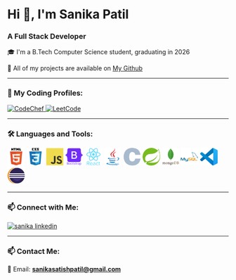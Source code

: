 <h1>Hi 👋, I'm Sanika Patil</h1>
<h3>A Full Stack Developer</h3>

<p>🎓 I'm a B.Tech Computer Science student, graduating in 2026</p>
<p>📂 All of my projects are available on <a href="https://github.com/Sanikapatil21">My Github</a></p>

---

### 🧠 My Coding Profiles:
<p align="left">
  <a href="https://www.codechef.com/users/sanikapatil21" target="_blank">
    <img src="https://cdn.jsdelivr.net/npm/simple-icons@3.1.0/icons/codechef.svg" alt="CodeChef" width="30" height="30"/>
  </a>
  <a href="https://www.leetcode.com/sanika_patil2004" target="_blank">
    <img src="https://raw.githubusercontent.com/rahuldkjain/github-profile-readme-generator/master/src/images/icons/Social/leet-code.svg" alt="LeetCode" width="30" height="30"/>
  </a>
</p>

---

### 🛠️ Languages and Tools:
<p align="left">
  <img src="https://raw.githubusercontent.com/devicons/devicon/master/icons/html5/html5-original-wordmark.svg" width="40" height="40"/>
  <img src="https://raw.githubusercontent.com/devicons/devicon/master/icons/css3/css3-original-wordmark.svg" width="40" height="40"/>
  <img src="https://raw.githubusercontent.com/devicons/devicon/master/icons/javascript/javascript-original.svg" width="40" height="40"/>
  <img src="https://raw.githubusercontent.com/devicons/devicon/master/icons/bootstrap/bootstrap-plain-wordmark.svg" width="40" height="40"/>
  <img src="https://raw.githubusercontent.com/devicons/devicon/master/icons/react/react-original-wordmark.svg" width="40" height="40"/>
  <img src="https://raw.githubusercontent.com/devicons/devicon/master/icons/java/java-original.svg" width="40" height="40"/>
  <img src="https://raw.githubusercontent.com/devicons/devicon/master/icons/c/c-original.svg" width="40" height="40"/>
  <img src="https://raw.githubusercontent.com/devicons/devicon/master/icons/spring/spring-original.svg" width="40" height="40"/>
  <img src="https://raw.githubusercontent.com/devicons/devicon/master/icons/mongodb/mongodb-original-wordmark.svg" width="40" height="40"/>
  <img src="https://raw.githubusercontent.com/devicons/devicon/master/icons/mysql/mysql-original-wordmark.svg" width="40" height="40"/>
  <img src="https://raw.githubusercontent.com/devicons/devicon/master/icons/vscode/vscode-original.svg" width="40" height="40"/>
  <img src="https://raw.githubusercontent.com/devicons/devicon/master/icons/eclipse/eclipse-original.svg" width="40" height="40"/>
</p>

---

### 📫 Connect with Me:
<p align="left">
  <a href="https://www.linkedin.com/in/sanika-patil-05bb4025a" target="blank">
    <img align="center" src="https://cdn.jsdelivr.net/npm/simple-icons@3.13.0/icons/linkedin.svg" alt="sanika linkedin" height="30" width="30" />
  </a>
</p>

---

### 📫 Contact Me:
📧 Email: **sanikasatishpatil@gmail.com**
